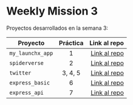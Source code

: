 # Weekly Mission 3

Proyectos desarrollados en la semana 3:

| Proyecto | Práctica | Link al repo |
| ------------- |:-------------:| -----:|
|`my_launchx_app`|1|[Link al repo](https://github.com/RMEstefania/my_launchx_app)|
|`spiderverse`|2|[Link al repo](https://github.com/RMEstefania/spiderverse)|
|`twitter`|3, 4, 5|[Link al repo](https://github.com/RMEstefania/twitter)|
|`express_basic`|6|[Link al repo](https://github.com/LaunchX-InnovaccionVirtual/MissionNodeJS)|
|`express_api`|7|[Link al repo](https://github.com/LaunchX-InnovaccionVirtual/MissionNodeJS)|
